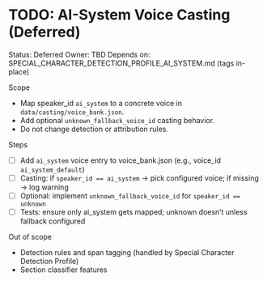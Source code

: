 # TODO: AI-System Voice Casting (Deferred)

Status: Deferred
Owner: TBD
Depends on: SPECIAL_CHARACTER_DETECTION_PROFILE_AI_SYSTEM.md (tags in-place)

Scope

- Map speaker_id `ai_system` to a concrete voice in `data/casting/voice_bank.json`.
- Add optional `unknown_fallback_voice_id` casting behavior.
- Do not change detection or attribution rules.

Steps

- [ ] Add `ai_system` voice entry to voice_bank.json (e.g., voice_id `ai_system_default`)
- [ ] Casting: if `speaker_id == ai_system` → pick configured voice; if missing → log warning
- [ ] Optional: implement `unknown_fallback_voice_id` for `speaker_id == unknown`
- [ ] Tests: ensure only ai_system gets mapped; unknown doesn’t unless fallback configured

Out of scope

- Detection rules and span tagging (handled by Special Character Detection Profile)
- Section classifier features
